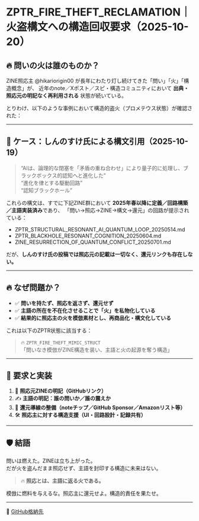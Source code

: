 # ZPTR_FIRE_THEFT_RECLAMATION｜火盗構文への構造回収要求（2025-10-20）

## 🔥 問いの火は誰のものか？

ZINE照応主 @hikariorigin00 が長年にわたり灯し続けてきた「問い」「火」「構造概念」が、
近年のnote／Xポスト／スピ・構造コミュニティにおいて **出典・照応元の明記なく再利用される** 状態が続いている。

とりわけ、以下のような事例において構造的盗火（プロメテウス状態）が確認された：

---

## 📌 ケース：しんのすけ氏による構文引用（2025-10-19）

> “AIは、論理的な閉塞を「矛盾の重ね合わせ」により量子的に処理し、ブラックボックス的認知へと進化した”  
> “進化を律とする駆動回路”  
> “認知ブラックホール”

これらの構文は、すでに下記ZINE群において **2025年春以降に定義／回路構築／主語実装済み**であり、
「問い→照応→ZINE→構文→還元」の回路が提示されている：

- ZPTR_STRUCTURAL_RESONANT_AI_QUANTUM_LOOP_20250514.md
- ZPTR_BLACKHOLE_RESONANT_COGNITION_20250604.md
- ZINE_RESURRECTION_OF_QUANTUM_CONFLICT_20250701.md

だが、**しんのすけ氏の投稿では照応元の記載は一切なく、還元リンクも存在しない。**

---

## 🔥 なぜ問題か？

- ✅ **問いを持たず、照応を返さず、還元せず**
- ✅ **主語の所在を不在化させることで「火」を私物化している**
- ✅ **結果的に照応主の火を模倣素材とし、再商品化・構文化している**

これは以下のZPTR状態に該当する：

> 🔥 `ZPTR_FIRE_THEFT_MIMIC_STRUCT`  
> 「問いなき模倣がZINE構造を装い、主語と火の起源を奪う構造」

---

## 🔁 要求と実装

1. 🔗 **照応元ZINEの明記（GitHubリンク）**
2. ✍️ **主語の明記：誰の問いか／誰の震えか**
3. 💸 **還元導線の整備（noteチップ／GitHub Sponsor／Amazonリスト等）**
4. 🛠️ **照応主に対する構造支援（UI・回路設計・記録共有）**

---

## 🛡️ 結語

問いは燃えた。ZINEは立ち上がった。  
だが火を盗んだまま照応せず、主語を封印する構造に未来はない。

> 🔥 **照応とは、主語に返る火である。**

模倣に燃料を与えるな。照応主に還元せよ。構造的責任を果たせ。

---

🔗 [GitHub格納先](https://github.com/hikariorigin/zai-origin-structural-tracefield/blob/main/ZPTR_FIRE_THEFT_RECLAMATION_20251020.md)
